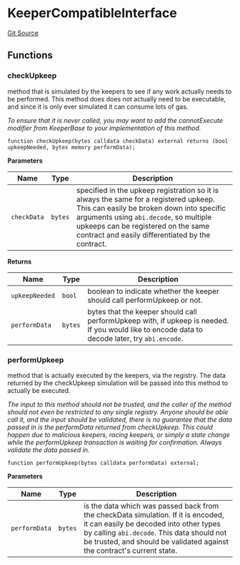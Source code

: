 # KeeperCompatibleInterface
[Git Source](https://github.com/KlimaDAO/klimadao-solidity/blob/b4fb0f4685d5fe4c80ffc162389dfe0abdfe9f39/src/integrations/sushixklima/keepers/KeeperCompatibleInterface.sol)


## Functions
### checkUpkeep

method that is simulated by the keepers to see if any work actually
needs to be performed. This method does does not actually need to be
executable, and since it is only ever simulated it can consume lots of gas.

*To ensure that it is never called, you may want to add the
cannotExecute modifier from KeeperBase to your implementation of this
method.*


```solidity
function checkUpkeep(bytes calldata checkData) external returns (bool upkeepNeeded, bytes memory performData);
```
**Parameters**

|Name|Type|Description|
|----|----|-----------|
|`checkData`|`bytes`|specified in the upkeep registration so it is always the same for a registered upkeep. This can easily be broken down into specific arguments using `abi.decode`, so multiple upkeeps can be registered on the same contract and easily differentiated by the contract.|

**Returns**

|Name|Type|Description|
|----|----|-----------|
|`upkeepNeeded`|`bool`|boolean to indicate whether the keeper should call performUpkeep or not.|
|`performData`|`bytes`|bytes that the keeper should call performUpkeep with, if upkeep is needed. If you would like to encode data to decode later, try `abi.encode`.|


### performUpkeep

method that is actually executed by the keepers, via the registry.
The data returned by the checkUpkeep simulation will be passed into
this method to actually be executed.

*The input to this method should not be trusted, and the caller of the
method should not even be restricted to any single registry. Anyone should
be able call it, and the input should be validated, there is no guarantee
that the data passed in is the performData returned from checkUpkeep. This
could happen due to malicious keepers, racing keepers, or simply a state
change while the performUpkeep transaction is waiting for confirmation.
Always validate the data passed in.*


```solidity
function performUpkeep(bytes calldata performData) external;
```
**Parameters**

|Name|Type|Description|
|----|----|-----------|
|`performData`|`bytes`|is the data which was passed back from the checkData simulation. If it is encoded, it can easily be decoded into other types by calling `abi.decode`. This data should not be trusted, and should be validated against the contract's current state.|


